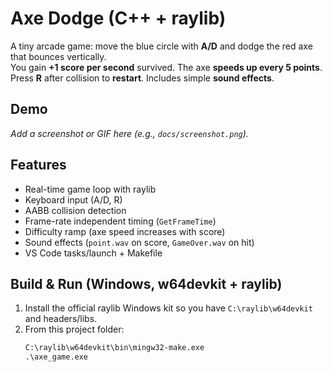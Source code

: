 # Axe Dodge (C++ + raylib)

A tiny arcade game: move the blue circle with **A/D** and dodge the red axe that bounces vertically.  
You gain **+1 score per second** survived. The axe **speeds up every 5 points**.  
Press **R** after collision to **restart**. Includes simple **sound effects**.

## Demo
_Add a screenshot or GIF here (e.g., `docs/screenshot.png`)._

## Features
- Real-time game loop with raylib
- Keyboard input (A/D, R)
- AABB collision detection
- Frame-rate independent timing (`GetFrameTime`)
- Difficulty ramp (axe speed increases with score)
- Sound effects (`point.wav` on score, `GameOver.wav` on hit)
- VS Code tasks/launch + Makefile

## Build & Run (Windows, w64devkit + raylib)
1. Install the official raylib Windows kit so you have `C:\raylib\w64devkit` and headers/libs.
2. From this project folder:
   ```bat
   C:\raylib\w64devkit\bin\mingw32-make.exe
   .\axe_game.exe
